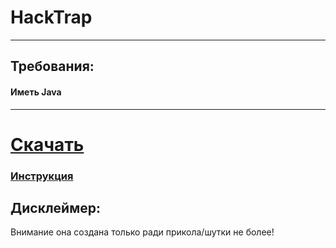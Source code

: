 <h1>HackTrap</h1> <hr />
<h2>Требования:<br /><h4>Иметь Java</h4></h2>
<hr />
  <h1><a href="https://github.com/Ferius057/HackTrap/releases">Скачать</a></h1>
  <h3><a href="https://github.com/Ferius057/HackTrap/tree/master/%D0%98%D0%BD%D1%81%D1%82%D1%80%D1%83%D0%BA%D1%86%D0%B8%D1%8F">Инструкция</a></h3>
    <h2>Дисклеймер:</h2>
  Внимание она создана только ради прикола/шутки не более!
